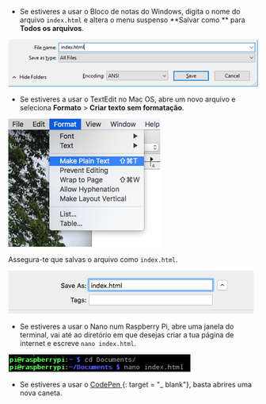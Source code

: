  -  Se estiveres a usar o Bloco de notas do Windows, digita o nome do arquivo `index.html` e altera o menu suspenso **Salvar como ** para **Todos os arquivos**.

  ![Salvar como HTML usando o bloco de notas](images/save-as-html-notepad.png)

 - Se estiveres a usar o TextEdit no Mac OS, abre um novo arquivo e seleciona **Formato** > **Criar texto sem formatação**.

  ![Mac cria texto sem formatação](images/mac-make-plaintext.png)

  Assegura-te que salvas o arquivo como `index.html`.

  ![Mac salvar como HTML](images/mac-name-file.png)

 - Se estiveres a usar o Nano num Raspberry Pi, abre uma janela do terminal, vai até ao diretório em que desejas criar a tua página de internet e escreve `nano index.html`.

  ![Nano criando HTML](images/pi-html-nano.png)

 - Se estiveres a usar o [ CodePen ](http://codepen.io) {: target = "_ blank"}, basta abrires uma nova caneta.
